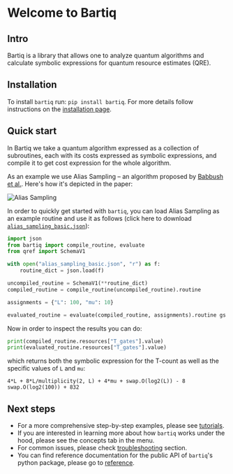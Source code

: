 # Welcome to Bartiq

## Intro

Bartiq is a library that allows one to analyze quantum algorithms and calculate symbolic expressions for quantum resource estimates (QRE).

## Installation

To install `bartiq` run: `pip install bartiq`. For more details follow instructions on the [installation page](installation.md).

## Quick start

In Bartiq we take a quantum algorithm expressed as a collection of subroutines, each with its costs expressed as symbolic expressions, and compile it to get cost expression for the whole algorithm.

As an example we use Alias Sampling – an algorithm proposed by [Babbush et al.](https://journals.aps.org/prx/abstract/10.1103/PhysRevX.8.041015). Here's how it's depicted in the paper:

![Alias Sampling](images/alias_sampling_paper.png)

In order to quickly get started with `bartiq`, you can load Alias Sampling as an example routine and use it as follows (click here to download <a href="https://raw.githubusercontent.com/PsiQ/bartiq/main/docs/data/alias_sampling_basic.json" download>`alias_sampling_basic.json`</a>):


```python
import json
from bartiq import compile_routine, evaluate
from qref import SchemaV1

with open("alias_sampling_basic.json", "r") as f:
    routine_dict = json.load(f)

uncompiled_routine = SchemaV1(**routine_dict)
compiled_routine = compile_routine(uncompiled_routine).routine

assignments = {"L": 100, "mu": 10}

evaluated_routine = evaluate(compiled_routine, assignments).routine gs
```

Now in order to inspect the results you can do:

```python
print(compiled_routine.resources["T_gates"].value)
print(evaluated_routine.resources["T_gates"].value)
```

which returns both the symbolic expression for the T-count as well as the specific values of `L` and `mu`:

```
4*L + 8*L/multiplicity(2, L) + 4*mu + swap.O(log2(L)) - 8
swap.O(log2(100)) + 832
```

## Next steps

- For a more comprehensive step-by-step examples, please see [tutorials](tutorials/index.md).
- If you are interested in learning more about how `bartiq` works under the hood, please see the concepts tab in the menu.
- For common issues, please check [troubleshooting](troubleshooting.md) section.
- You can find reference documentation for the public API of `bartiq`'s python package, please go to [reference](reference.md).
